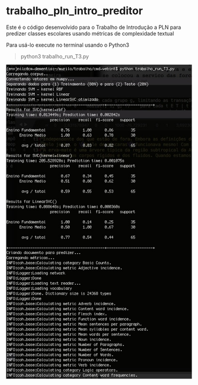 # trabalho_pln_intro_preditor
Este é o código desenvolvido para o Trabalho de Introdução a PLN para predizer classes escolares usando métricas de complexidade textual

Para usá-lo execute no terminal usando o Python3
> python3 trabalho_run_T3.py

![Imagem do Preditor](https://github.com/gazzola/trabalho_pln_intro_preditor/raw/master/imagens/screen_1.jpeg)
